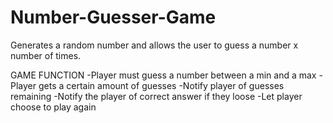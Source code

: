 # Number-Guesser-Game
Generates a random number and allows the user to guess a number x number of times.

GAME FUNCTION
-Player must guess a number between a min and a max
-Player gets a certain amount of guesses
-Notify player of guesses remaining
-Notify the player of correct answer if they loose
-Let player choose to play again
